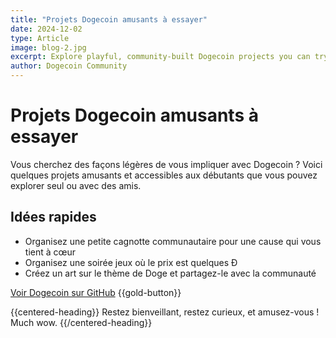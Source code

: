 ```yaml
---
title: "Projets Dogecoin amusants à essayer"
date: 2024-12-02
type: Article
image: blog-2.jpg
excerpt: Explore playful, community-built Dogecoin projects you can try today.
author: Dogecoin Community
---
```


# Projets Dogecoin amusants à essayer

Vous cherchez des façons légères de vous impliquer avec Dogecoin ? Voici quelques projets amusants et accessibles aux débutants que vous pouvez explorer seul ou avec des amis.

## Idées rapides

- Organisez une petite cagnotte communautaire pour une cause qui vous tient à cœur
- Organisez une soirée jeux où le prix est quelques Ð
- Créez un art sur le thème de Doge et partagez-le avec la communauté

[Voir Dogecoin sur GitHub](https://github.com/dogecoin/dogecoin) {{gold-button}}

{{centered-heading}}
Restez bienveillant, restez curieux, et amusez-vous ! Much wow. 
{{/centered-heading}}


